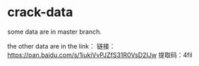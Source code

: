 # crack-data
some data are in master branch. 

the other data are in the link：
链接：https://pan.baidu.com/s/1iukiVvPJZfS31R0VsD2IJw 
提取码：4fil

